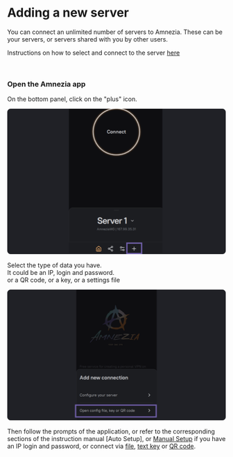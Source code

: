 # Adding a new server 

You can connect an unlimited number of servers to Amnezia. These can be your servers, or servers shared with you by other users.

Instructions on how to select and connect to the server [here]

&nbsp;

### Open the Amnezia app

On the bottom panel, click on the "plus" icon.

![instruction 1](https://raw.githubusercontent.com/amnezia-vpn/amnezia.org-content/master/docs/en/instructions/15_server-adding/img/sa_en_1.png)


Select the type of data you have. \
It could be an IP, login and password. \
or a QR code, or a key, or a settings file


![instruction 1](https://raw.githubusercontent.com/amnezia-vpn/amnezia.org-content/master/docs/en/instructions/15_server-adding/img/sa_en_3.png)

Then follow the prompts of the application, or refer to the corresponding sections of the instruction manual
[Auto Setup], or [Manual Setup] if you have an IP login and password,
or connect via [file], [text key] or [QR code].


[amnezia-site-ext-link]: https://amnezia-web-nx1r.vercel.app
[about-int-link]: /about
[here]: ../instructions/13_select-server
[Automatic setup]: ../instructions/01_auto-install
[Manual setup]: ../instructions/02_manual-install
[file]: ../instructions/04_file-connection
[text key]: ../instructions/03_text-key-connection 
[QR code]: ../instructions/05_qr-code_connection

